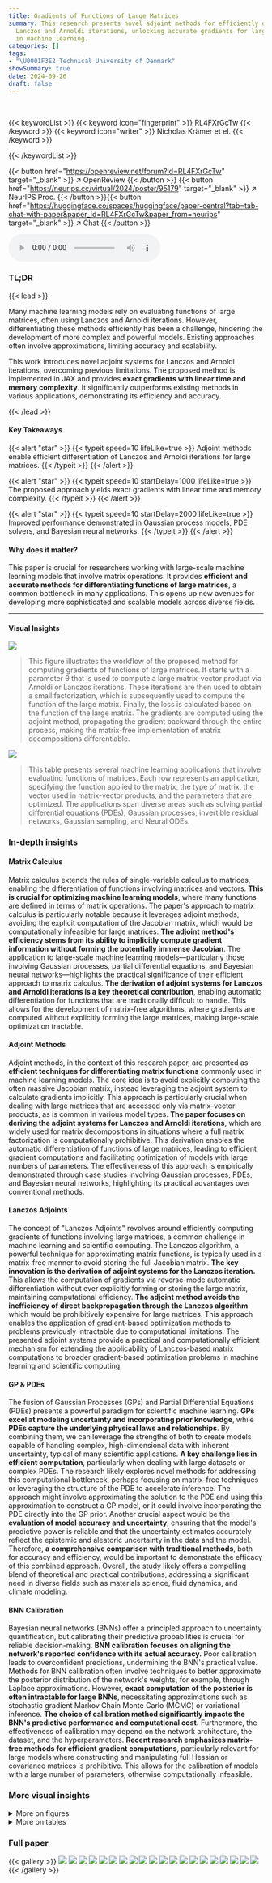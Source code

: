 ```yaml
---
title: Gradients of Functions of Large Matrices
summary: This research presents novel adjoint methods for efficiently differentiating
  Lanczos and Arnoldi iterations, unlocking accurate gradients for large-matrix functions
  in machine learning.
categories: []
tags:
- "\U0001F3E2 Technical University of Denmark"
showSummary: true
date: 2024-09-26
draft: false
---
```


<br>

{{< keywordList >}}
{{< keyword icon="fingerprint" >}} RL4FXrGcTw {{< /keyword >}}
{{< keyword icon="writer" >}} Nicholas Krämer et el. {{< /keyword >}}
 
{{< /keywordList >}}

{{< button href="https://openreview.net/forum?id=RL4FXrGcTw" target="_blank" >}}
↗ OpenReview
{{< /button >}}
{{< button href="https://neurips.cc/virtual/2024/poster/95179" target="_blank" >}}
↗ NeurIPS Proc.
{{< /button >}}{{< button href="https://huggingface.co/spaces/huggingface/paper-central?tab=tab-chat-with-paper&paper_id=RL4FXrGcTw&paper_from=neurips" target="_blank" >}}
↗ Chat
{{< /button >}}



<audio controls>
    <source src="https://ai-paper-reviewer.com/RL4FXrGcTw/podcast.wav" type="audio/wav">
    Your browser does not support the audio element.
</audio>


### TL;DR


{{< lead >}}

Many machine learning models rely on evaluating functions of large matrices, often using Lanczos and Arnoldi iterations. However, differentiating these methods efficiently has been a challenge, hindering the development of more complex and powerful models.  Existing approaches often involve approximations, limiting accuracy and scalability.

This work introduces novel adjoint systems for Lanczos and Arnoldi iterations, overcoming previous limitations.  The proposed method is implemented in JAX and provides **exact gradients with linear time and memory complexity**. It significantly outperforms existing methods in various applications, demonstrating its efficiency and accuracy.

{{< /lead >}}


#### Key Takeaways

{{< alert "star" >}}
{{< typeit speed=10 lifeLike=true >}} Adjoint methods enable efficient differentiation of Lanczos and Arnoldi iterations for large matrices. {{< /typeit >}}
{{< /alert >}}

{{< alert "star" >}}
{{< typeit speed=10 startDelay=1000 lifeLike=true >}} The proposed approach yields exact gradients with linear time and memory complexity. {{< /typeit >}}
{{< /alert >}}

{{< alert "star" >}}
{{< typeit speed=10 startDelay=2000 lifeLike=true >}} Improved performance demonstrated in Gaussian process models, PDE solvers, and Bayesian neural networks. {{< /typeit >}}
{{< /alert >}}

#### Why does it matter?
This paper is crucial for researchers working with large-scale machine learning models that involve matrix operations.  It provides **efficient and accurate methods for differentiating functions of large matrices**, a common bottleneck in many applications.  This opens up new avenues for developing more sophisticated and scalable models across diverse fields.

------
#### Visual Insights



![](https://ai-paper-reviewer.com/RL4FXrGcTw/figures_1_1.jpg)

> This figure illustrates the workflow of the proposed method for computing gradients of functions of large matrices. It starts with a parameter θ that is used to compute a large matrix-vector product via Arnoldi or Lanczos iterations. These iterations are then used to obtain a small factorization, which is subsequently used to compute the function of the large matrix. Finally, the loss is calculated based on the function of the large matrix. The gradients are computed using the adjoint method, propagating the gradient backward through the entire process, making the matrix-free implementation of matrix decompositions differentiable.





![](https://ai-paper-reviewer.com/RL4FXrGcTw/tables_1_1.jpg)

> This table presents several machine learning applications that involve evaluating functions of matrices. Each row represents an application, specifying the function applied to the matrix, the type of matrix, the vector used in matrix-vector products, and the parameters that are optimized.  The applications span diverse areas such as solving partial differential equations (PDEs), Gaussian processes, invertible residual networks, Gaussian sampling, and Neural ODEs.





### In-depth insights


#### Matrix Calculus
Matrix calculus extends the rules of single-variable calculus to matrices, enabling the differentiation of functions involving matrices and vectors.  **This is crucial for optimizing machine learning models**, where many functions are defined in terms of matrix operations.  The paper's approach to matrix calculus is particularly notable because it leverages adjoint methods, avoiding the explicit computation of the Jacobian matrix, which would be computationally infeasible for large matrices.  **The adjoint method's efficiency stems from its ability to implicitly compute gradient information without forming the potentially immense Jacobian**.  The application to large-scale machine learning models—particularly those involving Gaussian processes, partial differential equations, and Bayesian neural networks—highlights the practical significance of their efficient approach to matrix calculus. **The derivation of adjoint systems for Lanczos and Arnoldi iterations is a key theoretical contribution**, enabling automatic differentiation for functions that are traditionally difficult to handle.  This allows for the development of matrix-free algorithms, where gradients are computed without explicitly forming the large matrices, making large-scale optimization tractable.

#### Adjoint Methods
Adjoint methods, in the context of this research paper, are presented as **efficient techniques for differentiating matrix functions** commonly used in machine learning models.  The core idea is to avoid explicitly computing the often massive Jacobian matrix, instead leveraging the adjoint system to calculate gradients implicitly.  This approach is particularly crucial when dealing with large matrices that are accessed only via matrix-vector products, as is common in various model types. **The paper focuses on deriving the adjoint systems for Lanczos and Arnoldi iterations**, which are widely used for matrix decompositions in situations where a full matrix factorization is computationally prohibitive.  This derivation enables the automatic differentiation of functions of large matrices, leading to efficient gradient computations and facilitating optimization of models with large numbers of parameters. The effectiveness of this approach is empirically demonstrated through case studies involving Gaussian processes, PDEs, and Bayesian neural networks, highlighting its practical advantages over conventional methods.

#### Lanczos Adjoints
The concept of "Lanczos Adjoints" revolves around efficiently computing gradients of functions involving large matrices, a common challenge in machine learning and scientific computing.  The Lanczos algorithm, a powerful technique for approximating matrix functions, is typically used in a matrix-free manner to avoid storing the full Jacobian matrix.  **The key innovation is the derivation of adjoint systems for the Lanczos iteration.** This allows the computation of gradients via reverse-mode automatic differentiation without ever explicitly forming or storing the large matrix, maintaining computational efficiency.  **The adjoint method avoids the inefficiency of direct backpropagation through the Lanczos algorithm** which would be prohibitively expensive for large matrices.  This approach enables the application of gradient-based optimization methods to problems previously intractable due to computational limitations. The presented adjoint systems provide a practical and computationally efficient mechanism for extending the applicability of Lanczos-based matrix computations to broader gradient-based optimization problems in machine learning and scientific computing.

#### GP & PDEs
The fusion of Gaussian Processes (GPs) and Partial Differential Equations (PDEs) presents a powerful paradigm for scientific machine learning. **GPs excel at modeling uncertainty and incorporating prior knowledge**, while **PDEs capture the underlying physical laws and relationships**.  By combining them, we can leverage the strengths of both to create models capable of handling complex, high-dimensional data with inherent uncertainty, typical of many scientific applications.  **A key challenge lies in efficient computation**, particularly when dealing with large datasets or complex PDEs.  The research likely explores novel methods for addressing this computational bottleneck, perhaps focusing on matrix-free techniques or leveraging the structure of the PDE to accelerate inference.  The approach might involve approximating the solution to the PDE and using this approximation to construct a GP model, or it could involve incorporating the PDE directly into the GP prior.  Another crucial aspect would be the **evaluation of model accuracy and uncertainty**, ensuring that the model's predictive power is reliable and that the uncertainty estimates accurately reflect the epistemic and aleatoric uncertainty in the data and the model.  Therefore, **a comprehensive comparison with traditional methods**, both for accuracy and efficiency, would be important to demonstrate the efficacy of this combined approach.  Overall, the study likely offers a compelling blend of theoretical and practical contributions, addressing a significant need in diverse fields such as materials science, fluid dynamics, and climate modeling.

#### BNN Calibration
Bayesian neural networks (BNNs) offer a principled approach to uncertainty quantification, but calibrating their predictive probabilities is crucial for reliable decision-making.  **BNN calibration focuses on aligning the network's reported confidence with its actual accuracy.**  Poor calibration leads to overconfident predictions, undermining the BNN's practical value.  Methods for BNN calibration often involve techniques to better approximate the posterior distribution of the network's weights, for example, through Laplace approximations. However, **exact computation of the posterior is often intractable for large BNNs**, necessitating approximations such as stochastic gradient Markov Chain Monte Carlo (MCMC) or variational inference.  **The choice of calibration method significantly impacts the BNN's predictive performance and computational cost.**  Furthermore, the effectiveness of calibration may depend on the network architecture, the dataset, and the hyperparameters. **Recent research emphasizes matrix-free methods for efficient gradient computations**, particularly relevant for large models where constructing and manipulating full Hessian or covariance matrices is prohibitive.  This allows for the calibration of models with a large number of parameters, otherwise computationally infeasible.


### More visual insights

<details>
<summary>More on figures
</summary>


![](https://ai-paper-reviewer.com/RL4FXrGcTw/figures_2_1.jpg)

> This figure shows a schematic of the Lanczos/Arnoldi iteration.  A large matrix A(θ) is implicitly represented through matrix-vector products. The iteration generates an orthonormal matrix Q and a smaller Hessenberg matrix H such that A(θ)Q ≈ QH + r(ek). Here, ek is the k-th unit vector and r is a residual vector. This approximation is used for computing functions of large matrices in a matrix-free manner.


![](https://ai-paper-reviewer.com/RL4FXrGcTw/figures_3_1.jpg)

> This figure compares the performance of backpropagation against the proposed adjoint method for computing gradients of functions of large sparse matrices using the Lanczos method.  The x-axis represents the Krylov subspace depth (K), and the y-axis represents the wall time (in seconds) for each method. It shows how backpropagation's time complexity increases significantly with K, making it impractical for larger K values, while the adjoint method maintains similar performance to the forward pass, making it more efficient for large-scale computations.


![](https://ai-paper-reviewer.com/RL4FXrGcTw/figures_7_1.jpg)

> This figure compares the performance of three different methods (Arnoldi, Dopri5, and Tsit5) for solving a partial differential equation.  Panel A1 shows the forward error (RMSE) of each method as a function of the number of matrix-vector products. Panel A2 shows the gradient error for each method. Finally, panel B shows the training loss over time for each method. The Arnoldi method consistently outperforms the other two methods in terms of accuracy and training speed.


![](https://ai-paper-reviewer.com/RL4FXrGcTw/figures_7_2.jpg)

> This figure compares the performance of three different solvers, Arnoldi, Dopri5, and Tsit5, in reconstructing a true coefficient field. Each subplot shows a contour plot of the reconstructed coefficient field using a specific solver. The color scale indicates the magnitude of the coefficient field, ranging from 0 to 0.014. The figure demonstrates that all three solvers accurately capture the overall shape and structure of the true coefficient field, although with varying degrees of accuracy and detail.


![](https://ai-paper-reviewer.com/RL4FXrGcTw/figures_8_1.jpg)

> This figure compares the performance of Lanczos and diagonal approximation methods for optimizing the negative log-marginal likelihood of a Bayesian Visual Attention Network (VAN) during training. The y-axis represents the negative log-marginal likelihood (in millions), and the x-axis shows the number of epochs. The Lanczos method consistently achieves lower negative log-marginal likelihood values compared to the diagonal approximation method, indicating better calibration of the model parameters and ultimately, better performance. This demonstrates the effectiveness of the Lanczos iteration for approximating the log-determinant of the generalized Gauss-Newton matrix in the context of Bayesian neural networks.


![](https://ai-paper-reviewer.com/RL4FXrGcTw/figures_16_1.jpg)

> The figure shows a comparison of the performance of three methods for computing gradients of matrix functions. The methods considered are backpropagation, the adjoint method, and the authors' new method. The x-axis represents the depth of the Krylov subspace used, and the y-axis represents wall-clock time in seconds. The figure shows that the authors' method is significantly faster than backpropagation, while maintaining the same linear runtime and memory complexity. The speedup provided by the new algorithm is due to the way gradients of matrix functions are computed. In standard backpropagation, gradients are obtained by backpropagating through the entire computation graph. The authors' method, on the other hand, computes gradients using the adjoint method, which is computationally more efficient and scalable. For small Krylov subspace depths, the computational time is approximately equal for all methods; however, as the Krylov subspace depth increases, backpropagation becomes significantly slower. 


![](https://ai-paper-reviewer.com/RL4FXrGcTw/figures_23_1.jpg)

> The figure compares the performance of three different methods for computing gradients of a function of a sparse matrix, namely, backpropagation, the adjoint method (proposed by the authors), and a forward pass.  The x-axis represents the depth of the Krylov subspace used in the Lanczos iteration, and the y-axis represents the computation time in seconds. The results show that the adjoint method has linear time complexity, while backpropagation exhibits exponential growth in computation time as the Krylov subspace depth increases. The forward pass serves as a baseline.


![](https://ai-paper-reviewer.com/RL4FXrGcTw/figures_24_1.jpg)

> This figure compares the runtime performance of different methods for computing matrix-vector products, a crucial operation in many machine learning algorithms involving large matrices.  It shows that for matrices with 10,000 or more rows/columns, the KeOps library significantly outperforms the custom JAX implementations described in the paper, despite the efforts to optimize those implementations using both `map` and `vmap` functions in JAX and varying the number of Krylov subspace iterations (K). This highlights that while the proposed method is efficient for smaller matrices, high-performance libraries like KeOps still offer significant advantages for truly large-scale problems.


![](https://ai-paper-reviewer.com/RL4FXrGcTw/figures_26_1.jpg)

> This figure shows three example pairs of input and output from the PDE dataset used in the paper. Each pair consists of a 2D spatial representation of the input and the corresponding output. The inputs represent initial conditions, while the outputs are obtained by solving the partial differential equation defined in the paper.  The visualization highlights the relationship between the input and the resulting output after applying the specified operations.


</details>




<details>
<summary>More on tables
</summary>


![](https://ai-paper-reviewer.com/RL4FXrGcTw/tables_5_1.jpg)
> This table shows the loss of accuracy when differentiating the Arnoldi iteration on Hilbert matrices of various sizes.  It compares three methods: adjoint without projection, adjoint with projection, and backpropagation. The results demonstrate that the adjoint method, especially with projection, maintains high accuracy, while backpropagation suffers from significant loss of accuracy as matrix size increases.

![](https://ai-paper-reviewer.com/RL4FXrGcTw/tables_6_1.jpg)
> This table compares the performance of the proposed method against GPyTorch on five different datasets for Gaussian process model selection.  The comparison includes RMSE, final training loss, and runtime per epoch.  The results show that the proposed method achieves similar RMSE and lower training loss but with significantly longer runtime, attributed to the differences in matrix-vector product backends.

![](https://ai-paper-reviewer.com/RL4FXrGcTw/tables_8_1.jpg)
> This table compares three different methods (Arnoldi, Dopri5, and Tsit5) for solving a physics-informed machine learning problem involving partial differential equations.  The methods are evaluated based on their test loss, parameter RMSE, and runtime per epoch.  The results show that while all three methods achieve comparable accuracy (as indicated by similar loss and RMSE values), the Arnoldi method using the authors' newly developed adjoint is significantly faster than the other two methods.

![](https://ai-paper-reviewer.com/RL4FXrGcTw/tables_9_1.jpg)
> This table compares the performance of the proposed method and GPyTorch on several datasets for Gaussian process model selection.  The RMSE, final training loss, and runtime per epoch are reported for both methods.  The results show comparable RMSEs, but the proposed method achieves lower training losses, although it is slower due to different matrix-vector product implementations.

![](https://ai-paper-reviewer.com/RL4FXrGcTw/tables_22_1.jpg)
> This table compares the performance of the proposed method and GPyTorch on several datasets for Gaussian process regression.  The metrics compared are RMSE, final training loss, and runtime per epoch. The table shows that both methods achieve similar RMSE, but the proposed method achieves lower training loss. The significant difference in runtime is attributed to the use of different matrix-vector product backends. 

![](https://ai-paper-reviewer.com/RL4FXrGcTw/tables_25_1.jpg)
> This table compares the performance of the proposed method against GPyTorch on five datasets for Gaussian process hyperparameter optimization.  The metrics considered are RMSE, final training loss, and runtime per epoch. The table shows that the proposed method achieves similar RMSE to GPyTorch, but with lower training losses, albeit at a significantly higher computational cost. This difference in speed is attributed to different matrix-vector product backends.

</details>




### Full paper

{{< gallery >}}
<img src="https://ai-paper-reviewer.com/RL4FXrGcTw/1.png" class="grid-w50 md:grid-w33 xl:grid-w25" />
<img src="https://ai-paper-reviewer.com/RL4FXrGcTw/2.png" class="grid-w50 md:grid-w33 xl:grid-w25" />
<img src="https://ai-paper-reviewer.com/RL4FXrGcTw/3.png" class="grid-w50 md:grid-w33 xl:grid-w25" />
<img src="https://ai-paper-reviewer.com/RL4FXrGcTw/4.png" class="grid-w50 md:grid-w33 xl:grid-w25" />
<img src="https://ai-paper-reviewer.com/RL4FXrGcTw/5.png" class="grid-w50 md:grid-w33 xl:grid-w25" />
<img src="https://ai-paper-reviewer.com/RL4FXrGcTw/6.png" class="grid-w50 md:grid-w33 xl:grid-w25" />
<img src="https://ai-paper-reviewer.com/RL4FXrGcTw/7.png" class="grid-w50 md:grid-w33 xl:grid-w25" />
<img src="https://ai-paper-reviewer.com/RL4FXrGcTw/8.png" class="grid-w50 md:grid-w33 xl:grid-w25" />
<img src="https://ai-paper-reviewer.com/RL4FXrGcTw/9.png" class="grid-w50 md:grid-w33 xl:grid-w25" />
<img src="https://ai-paper-reviewer.com/RL4FXrGcTw/10.png" class="grid-w50 md:grid-w33 xl:grid-w25" />
<img src="https://ai-paper-reviewer.com/RL4FXrGcTw/11.png" class="grid-w50 md:grid-w33 xl:grid-w25" />
<img src="https://ai-paper-reviewer.com/RL4FXrGcTw/12.png" class="grid-w50 md:grid-w33 xl:grid-w25" />
<img src="https://ai-paper-reviewer.com/RL4FXrGcTw/13.png" class="grid-w50 md:grid-w33 xl:grid-w25" />
<img src="https://ai-paper-reviewer.com/RL4FXrGcTw/14.png" class="grid-w50 md:grid-w33 xl:grid-w25" />
<img src="https://ai-paper-reviewer.com/RL4FXrGcTw/15.png" class="grid-w50 md:grid-w33 xl:grid-w25" />
<img src="https://ai-paper-reviewer.com/RL4FXrGcTw/16.png" class="grid-w50 md:grid-w33 xl:grid-w25" />
<img src="https://ai-paper-reviewer.com/RL4FXrGcTw/17.png" class="grid-w50 md:grid-w33 xl:grid-w25" />
<img src="https://ai-paper-reviewer.com/RL4FXrGcTw/18.png" class="grid-w50 md:grid-w33 xl:grid-w25" />
<img src="https://ai-paper-reviewer.com/RL4FXrGcTw/19.png" class="grid-w50 md:grid-w33 xl:grid-w25" />
<img src="https://ai-paper-reviewer.com/RL4FXrGcTw/20.png" class="grid-w50 md:grid-w33 xl:grid-w25" />
{{< /gallery >}}